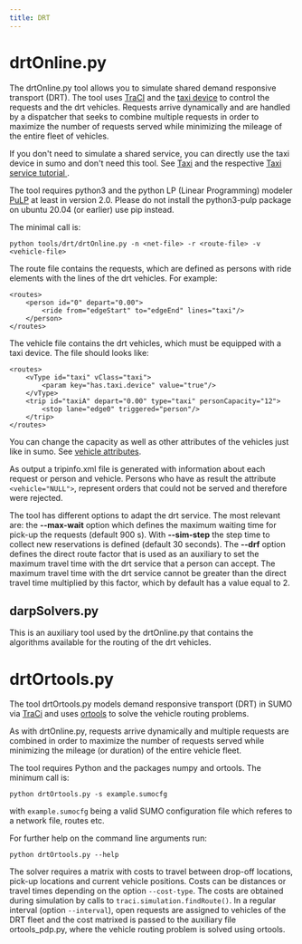 ```yaml
---
title: DRT
---
```


# drtOnline.py

The drtOnline.py tool allows you to simulate shared demand responsive transport (DRT).
The tool uses [TraCI](../TraCI.md) and the [taxi device](../Simulation/Taxi.md) to control
the requests and the drt vehicles. Requests arrive dynamically and are handled by 
a dispatcher that seeks to combine multiple requests in order to maximize the number
of requests served while minimizing the mileage of the entire fleet of vehicles.

If you don't need to simulate a shared service, you can directly use the taxi device
in sumo and don't need this tool. See [Taxi](../Simulation/Taxi.md) and the
respective [Taxi service tutorial ](../Tutorials/TaxiService.md).

The tool requires python3 and the python LP (Linear Programming) modeler
[PuLP](https://coin-or.github.io/pulp/) at least in version 2.0.
Please do not install the python3-pulp package on ubuntu 20.04 (or earlier)
use pip instead.

The minimal call is:

```
python tools/drt/drtOnline.py -n <net-file> -r <route-file> -v <vehicle-file>
```

The route file contains the requests, which are defined as persons with ride
elements with the lines of the drt vehicles. For example:

```
<routes>
    <person id="0" depart="0.00">
        <ride from="edgeStart" to="edgeEnd" lines="taxi"/>
    </person>
</routes>
```

The vehicle file contains the drt vehicles, which must be equipped with a taxi
device. The file should looks like:

```
<routes>
    <vType id="taxi" vClass="taxi">
        <param key="has.taxi.device" value="true"/>
    </vType>
    <trip id="taxiA" depart="0.00" type="taxi" personCapacity="12">
        <stop lane="edge0" triggered="person"/>
    </trip>
</routes>
```
You can change the capacity as well as other attributes of the vehicles just like 
in sumo. See [vehicle attributes](../Definition_of_Vehicles%2C_Vehicle_Types%2C_and_Routes.md#available_vtype_attributes).

As output a tripinfo.xml file is generated with information about each request or person
and vehicle. Persons who have as result the attribute ```<vehicle="NULL">```, represent orders
that could not be served and therefore were rejected.

The tool has different options to adapt the drt service. The most 
relevant are: the **--max-wait** option which defines the maximum waiting time for 
pick-up the requests (default 900 s). With **--sim-step** the step time to collect
new reservations is defined (default 30 seconds). The **--drf** option defines the 
direct route factor that is used as an auxiliary to set the maximum travel time with 
the drt service that a person can accept. The maximum travel time with the drt service
cannot be greater than the direct travel time multiplied by this factor, which by 
default has a value equal to 2.

## darpSolvers.py

This is an auxiliary tool used by the drtOnline.py that contains the algorithms
available for the routing of the drt vehicles.

# drtOrtools.py

The tool drtOrtools.py models demand responsive transport (DRT) in SUMO via 
[TraCi](https://sumo.dlr.de/docs/TraCI.html) and uses 
[ortools](https://github.com/google/or-tools) to solve the vehicle routing problems.

As with drtOnline.py, requests arrive dynamically and multiple requests are 
combined in order to maximize the number of requests served while minimizing 
the mileage (or duration) of the entire vehicle fleet.

The tool requires Python and the packages numpy and ortools. The minimum call is:

    python drtOrtools.py -s example.sumocfg

with ``example.sumocfg`` being a valid SUMO configuration file which referes to 
a network file, routes etc.

For further help on the command line arguments run:

    python drtOrtools.py --help

The solver requires a matrix with costs to travel
between drop-off locations, pick-up locations and current vehicle positions.
Costs can be distances or travel times depending on the option ``--cost-type``.
The costs are obtained during simulation by calls to ``traci.simulation.findRoute()``.
In a regular interval (option ``--interval``), open requests are assigned to 
vehicles of the DRT fleet and the cost matrixed is passed to the auxiliary file 
ortools_pdp.py, where the vehicle routing problem is solved using ortools.
